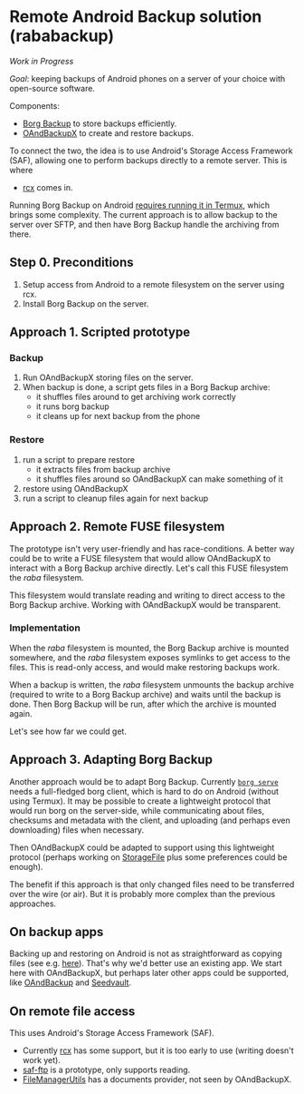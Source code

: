 # Remote Android Backup solution (rababackup)

_Work in Progress_

_Goal_: keeping backups of Android phones on a server of your choice with open-source software.

Components:
- [Borg Backup](https://www.borgbackup.org/) to store backups efficiently.
- [OAndBackupX](https://github.com/machiav3lli/oandbackupx) to create and restore backups.

To connect the two, the idea is to use Android's Storage Access Framework (SAF),
allowing one to perform backups directly to a remote server. This is where

- [rcx](https://github.com/x0b/rcx) comes in.

Running Borg Backup on Android [requires running it in Termux](https://github.com/borgbackup/borg/issues/1155),
which brings some complexity. The current approach is to allow backup to the server
over SFTP, and then have Borg Backup handle the archiving from there.


## Step 0. Preconditions

1. Setup access from Android to a remote filesystem on the server using rcx.
2. Install Borg Backup on the server.


## Approach 1. Scripted prototype

### Backup
1. Run OAndBackupX storing files on the server.
2. When backup is done, a script gets files in a Borg Backup archive:
   - it shuffles files around to get archiving work correctly
   - it runs borg backup
   - it cleans up for next backup from the phone

### Restore
1. run a script to prepare restore
   - it extracts files from backup archive
   - it shuffles files around so OAndBackupX can make something of it
3. restore using OAndBackupX
4. run a script to cleanup files again for next backup


## Approach 2. Remote FUSE filesystem

The prototype isn't very user-friendly and has race-conditions. A better way could
be to write a FUSE filesystem that would allow OAndBackupX to interact with a
Borg Backup archive directly. Let's call this FUSE filesystem the _raba_ filesystem.

This filesystem would translate reading and writing to direct access to the Borg Backup
archive. Working with OAndBackupX would be transparent.

### Implementation

When the _raba_ filesystem is mounted, the Borg Backup archive is mounted somewhere,
and the _raba_ filesystem exposes symlinks to get access to the files. This is read-only
access, and would make restoring backups work.

When a backup is written, the _raba_ filesystem unmounts the backup archive (required
to write to a Borg Backup archive) and waits until the backup is done. Then Borg Backup
will be run, after which the archive is mounted again.

Let's see how far we could get.


## Approach 3. Adapting Borg Backup

Another approach would be to adapt Borg Backup.
Currently [`borg serve`](https://borgbackup.readthedocs.io/en/stable/usage/serve.html) needs
a full-fledged borg client, which is hard to do on Android (without using Termux). It may be
possible to create a lightweight protocol that would run borg on the server-side, while
communicating about files, checksums and metadata with the client, and uploading (and perhaps
even downloading) files when necessary.

Then OAndBackupX could be adapted to support using this lightweight protocol (perhaps working on
[StorageFile](https://github.com/machiav3lli/oandbackupx/blob/5da37ac5a0b46535b2ed6a331ea845e29ad9ff98/app/src/main/java/com/machiav3lli/backup/items/StorageFile.kt)
plus some preferences could be enough).

The benefit if this approach is that only changed files need to be transferred over the wire
(or air). But it is probably more complex than the previous approaches.


## On backup apps

Backing up and restoring on Android is not as straightforward as copying files
(see e.g. [here](https://forum.fairphone.com/t/backing-up-app-data-in-rooted-phones-whats-your-experience/38314/4)).
That's why we'd better use an existing app. We start here with OAndBackupX,
but perhaps later other apps could be supported, like
[OAndBackup](https://github.com/jensstein/oandbackup) and
[Seedvault](https://github.com/seedvault-app/seedvault).

## On remote file access

This uses Android's Storage Access Framework (SAF).
- Currently [rcx](https://github.com/x0b/rcx) has some support, but it is too early to use (writing doesn't work yet).
- [saf-ftp](https://github.com/xdavidwu/saf-sftp) is a prototype, only supports reading.
- [FileManagerUtils](https://github.com/RikyIsola/FileManagerUtils) has a documents provider, not seen by OAndBackupX.
